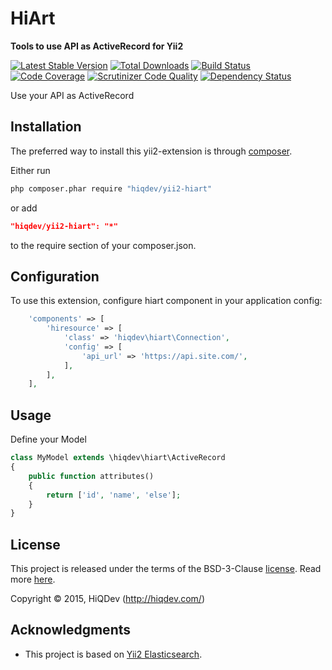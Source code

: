 HiArt
=====

**Tools to use API as ActiveRecord for Yii2**

[![Latest Stable Version](https://poser.pugx.org/hiqdev/yii2-hiart/v/stable)](https://packagist.org/packages/hiqdev/yii2-hiart)
[![Total Downloads](https://poser.pugx.org/hiqdev/yii2-hiart/downloads)](https://packagist.org/packages/hiqdev/yii2-hiart)
[![Build Status](https://img.shields.io/travis/hiqdev/yii2-hiart.svg)](https://travis-ci.org/hiqdev/yii2-hiart)
[![Code Coverage](https://scrutinizer-ci.com/g/hiqdev/yii2-hiart/badges/coverage.png?b=master)](https://scrutinizer-ci.com/g/hiqdev/yii2-hiart/?branch=master)
[![Scrutinizer Code Quality](https://scrutinizer-ci.com/g/hiqdev/yii2-hiart/badges/quality-score.png?b=master)](https://scrutinizer-ci.com/g/hiqdev/yii2-hiart/?branch=master)
[![Dependency Status](https://www.versioneye.com/php/hiqdev:yii2-hiart/dev-master/badge.svg)](https://www.versioneye.com/php/hiqdev:yii2-hiart/dev-master)

Use your API as ActiveRecord

## Installation

The preferred way to install this yii2-extension is through [composer](http://getcomposer.org/download/).

Either run

```sh
php composer.phar require "hiqdev/yii2-hiart"
```

or add

```json
"hiqdev/yii2-hiart": "*"
```

to the require section of your composer.json.

## Configuration

To use this extension, configure hiart component in your application config:

```php
    'components' => [
        'hiresource' => [
            'class' => 'hiqdev\hiart\Connection',
            'config' => [
                'api_url' => 'https://api.site.com/',
            ],
        ],
    ],
```

## Usage

Define your Model

```php
class MyModel extends \hiqdev\hiart\ActiveRecord
{
    public function attributes()
    {
        return ['id', 'name', 'else'];
    }
}
```

## License

This project is released under the terms of the BSD-3-Clause [license](LICENSE).
Read more [here](http://choosealicense.com/licenses/bsd-3-clause).

Copyright © 2015, HiQDev (http://hiqdev.com/)

## Acknowledgments

- This project is based on [Yii2 Elasticsearch](https://github.com/yiisoft/yii2-elasticsearch).
